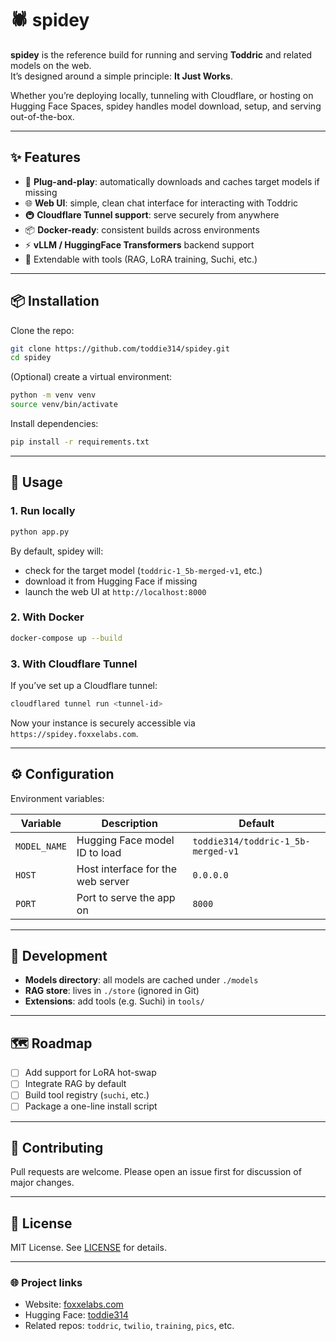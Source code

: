 # 🕷️ spidey

**spidey** is the reference build for running and serving **Toddric** and related models on the web.  
It’s designed around a simple principle: **It Just Works**.  

Whether you’re deploying locally, tunneling with Cloudflare, or hosting on Hugging Face Spaces, spidey handles model download, setup, and serving out-of-the-box.

---

## ✨ Features

- 🔌 **Plug-and-play**: automatically downloads and caches target models if missing  
- 🌐 **Web UI**: simple, clean chat interface for interacting with Toddric  
- 🚇 **Cloudflare Tunnel support**: serve securely from anywhere  
- 📦 **Docker-ready**: consistent builds across environments  
- ⚡ **vLLM / HuggingFace Transformers** backend support  
- 🧩 Extendable with tools (RAG, LoRA training, Suchi, etc.)

---

## 📦 Installation

Clone the repo:

```bash
git clone https://github.com/toddie314/spidey.git
cd spidey
```

(Optional) create a virtual environment:

```bash
python -m venv venv
source venv/bin/activate
```

Install dependencies:

```bash
pip install -r requirements.txt
```

---

## 🚀 Usage

### 1. Run locally
```bash
python app.py
```
By default, spidey will:
- check for the target model (`toddric-1_5b-merged-v1`, etc.)  
- download it from Hugging Face if missing  
- launch the web UI at `http://localhost:8000`

### 2. With Docker
```bash
docker-compose up --build
```

### 3. With Cloudflare Tunnel
If you’ve set up a Cloudflare tunnel:
```bash
cloudflared tunnel run <tunnel-id>
```

Now your instance is securely accessible via `https://spidey.foxxelabs.com`.

---

## ⚙️ Configuration

Environment variables:

| Variable          | Description                              | Default |
|-------------------|------------------------------------------|---------|
| `MODEL_NAME`      | Hugging Face model ID to load            | `toddie314/toddric-1_5b-merged-v1` |
| `HOST`            | Host interface for the web server        | `0.0.0.0` |
| `PORT`            | Port to serve the app on                 | `8000` |

---

## 🧪 Development

- **Models directory**: all models are cached under `./models`  
- **RAG store**: lives in `./store` (ignored in Git)  
- **Extensions**: add tools (e.g. Suchi) in `tools/`

---

## 🗺️ Roadmap

- [ ] Add support for LoRA hot-swap  
- [ ] Integrate RAG by default  
- [ ] Build tool registry (`suchi`, etc.)  
- [ ] Package a one-line install script

---

## 🤝 Contributing

Pull requests are welcome. Please open an issue first for discussion of major changes.

---

## 📜 License

MIT License. See [LICENSE](LICENSE) for details.

---

### 🌐 Project links
- Website: [foxxelabs.com](https://foxxelabs.com)  
- Hugging Face: [toddie314](https://huggingface.co/toddie314)  
- Related repos: `toddric`, `twilio`, `training`, `pics`, etc.
